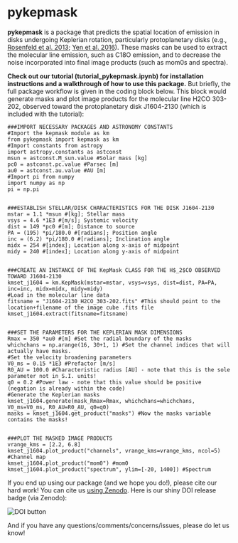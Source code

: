 # pykepmask
**pykepmask** is a package that predicts the spatial location of emission in disks undergoing Keplerian rotation, particularly protoplanetary disks (e.g., [Rosenfeld et al. 2013](https://ui.adsabs.harvard.edu/abs/2013ApJ...774...16R/abstract); [Yen et al. 2016](https://ui.adsabs.harvard.edu/abs/2016ApJ...832..204Y/abstract)).  These masks can be used to extract the molecular line emission, such as C18O emission, and to decrease the noise incorporated into final image products (such as mom0s and spectra).  

**Check out our tutorial (tutorial_pykepmask.ipynb) for installation instructions and a walkthrough of how to use this package.**  But briefly, the full package workflow is given in the coding block below.  This block would generate masks and plot image products for the molecular line H2CO 303-202, observed toward the protoplanetary disk J1604-2130 (which is included with the tutorial):

```
###IMPORT NECESSARY PACKAGES AND ASTRONOMY CONSTANTS
#Import the kepmask module as km
from pykepmask import kepmask as km
#Import constants from astropy
import astropy.constants as astconst
msun = astconst.M_sun.value #Solar mass [kg]
pc0 = astconst.pc.value #Parsec [m]
au0 = astconst.au.value #AU [m]
#Import pi from numpy
import numpy as np
pi = np.pi


###ESTABLISH STELLAR/DISK CHARACTERISTICS FOR THE DISK J1604-2130
mstar = 1.1 *msun #[kg]; Stellar mass
vsys = 4.6 *1E3 #[m/s]; Systemic velocity
dist = 149 *pc0 #[m]; Distance to source
PA = (195) *pi/180.0 #[radians]; Position angle
inc = (6.2) *pi/180.0 #[radians]; Inclination angle
midx = 254 #[index]; Location along x-axis of midpoint
midy = 240 #[index]; Location along y-axis of midpoint


###CREATE AN INSTANCE OF THE KepMask CLASS FOR THE H$_2$CO OBSERVED TOWARD J1604-2130
kmset_j1604 = km.KepMask(mstar=mstar, vsys=vsys, dist=dist, PA=PA, inc=inc, midx=midx, midy=midy)
#Load in the molecular line data
fitsname = "J1604-2130_H2CO_303-202.fits" #This should point to the location+filename of the image cube .fits file
kmset_j1604.extract(fitsname=fitsname)


###SET THE PARAMETERS FOR THE KEPLERIAN MASK DIMENSIONS
Rmax = 350 *au0 #[m] #Set the radial boundary of the masks
whichchans = np.arange(16, 30+1, 1) #Set the channel indices that will actually have masks.
#Set the velocity broadening parameters
V0_ms = 0.15 *1E3 #Prefactor [m/s]
R0_AU = 100.0 #Characteristic radius [AU] - note that this is the sole parameter not in S.I. units!
q0 = 0.2 #Power law - note that this value should be positive (negation is already within the code)
#Generate the Keplerian masks
kmset_j1604.generate(mask_Rmax=Rmax, whichchans=whichchans, V0_ms=V0_ms, R0_AU=R0_AU, q0=q0)
masks = kmset_j1604.get_product("masks") #Now the masks variable contains the masks!


###PLOT THE MASKED IMAGE PRODUCTS
vrange_kms = [2.2, 6.8]
kmset_j1604.plot_product("channels", vrange_kms=vrange_kms, ncol=5) #Channel map
kmset_j1604.plot_product("mom0") #mom0
kmset_j1604.plot_product("spectrum", ylim=[-20, 1400]) #Spectrum
```

If you end up using our package (and we hope you do!), please cite our hard work!  You can cite us [using Zenodo](https://zenodo.org/record/3672187#.Xktl0ShKgrM). Here is our shiny DOI release badge (via Zenodo):

![DOI button](https://zenodo.org/badge/176531775.svg)

And if you have any questions/comments/concerns/issues, please do let us know!

